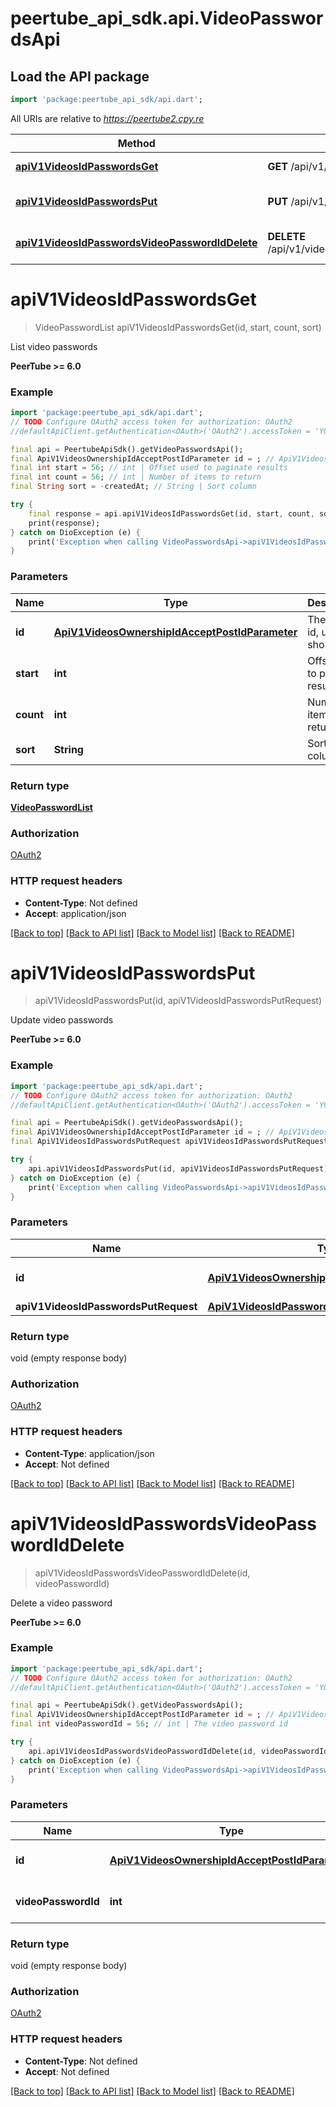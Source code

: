 # peertube_api_sdk.api.VideoPasswordsApi

## Load the API package
```dart
import 'package:peertube_api_sdk/api.dart';
```

All URIs are relative to *https://peertube2.cpy.re*

Method | HTTP request | Description
------------- | ------------- | -------------
[**apiV1VideosIdPasswordsGet**](VideoPasswordsApi.md#apiv1videosidpasswordsget) | **GET** /api/v1/videos/{id}/passwords | List video passwords
[**apiV1VideosIdPasswordsPut**](VideoPasswordsApi.md#apiv1videosidpasswordsput) | **PUT** /api/v1/videos/{id}/passwords | Update video passwords
[**apiV1VideosIdPasswordsVideoPasswordIdDelete**](VideoPasswordsApi.md#apiv1videosidpasswordsvideopasswordiddelete) | **DELETE** /api/v1/videos/{id}/passwords/{videoPasswordId} | Delete a video password


# **apiV1VideosIdPasswordsGet**
> VideoPasswordList apiV1VideosIdPasswordsGet(id, start, count, sort)

List video passwords

**PeerTube >= 6.0**

### Example
```dart
import 'package:peertube_api_sdk/api.dart';
// TODO Configure OAuth2 access token for authorization: OAuth2
//defaultApiClient.getAuthentication<OAuth>('OAuth2').accessToken = 'YOUR_ACCESS_TOKEN';

final api = PeertubeApiSdk().getVideoPasswordsApi();
final ApiV1VideosOwnershipIdAcceptPostIdParameter id = ; // ApiV1VideosOwnershipIdAcceptPostIdParameter | The object id, uuid or short uuid
final int start = 56; // int | Offset used to paginate results
final int count = 56; // int | Number of items to return
final String sort = -createdAt; // String | Sort column

try {
    final response = api.apiV1VideosIdPasswordsGet(id, start, count, sort);
    print(response);
} catch on DioException (e) {
    print('Exception when calling VideoPasswordsApi->apiV1VideosIdPasswordsGet: $e\n');
}
```

### Parameters

Name | Type | Description  | Notes
------------- | ------------- | ------------- | -------------
 **id** | [**ApiV1VideosOwnershipIdAcceptPostIdParameter**](.md)| The object id, uuid or short uuid | 
 **start** | **int**| Offset used to paginate results | [optional] 
 **count** | **int**| Number of items to return | [optional] [default to 15]
 **sort** | **String**| Sort column | [optional] 

### Return type

[**VideoPasswordList**](VideoPasswordList.md)

### Authorization

[OAuth2](../README.md#OAuth2)

### HTTP request headers

 - **Content-Type**: Not defined
 - **Accept**: application/json

[[Back to top]](#) [[Back to API list]](../README.md#documentation-for-api-endpoints) [[Back to Model list]](../README.md#documentation-for-models) [[Back to README]](../README.md)

# **apiV1VideosIdPasswordsPut**
> apiV1VideosIdPasswordsPut(id, apiV1VideosIdPasswordsPutRequest)

Update video passwords

**PeerTube >= 6.0**

### Example
```dart
import 'package:peertube_api_sdk/api.dart';
// TODO Configure OAuth2 access token for authorization: OAuth2
//defaultApiClient.getAuthentication<OAuth>('OAuth2').accessToken = 'YOUR_ACCESS_TOKEN';

final api = PeertubeApiSdk().getVideoPasswordsApi();
final ApiV1VideosOwnershipIdAcceptPostIdParameter id = ; // ApiV1VideosOwnershipIdAcceptPostIdParameter | The object id, uuid or short uuid
final ApiV1VideosIdPasswordsPutRequest apiV1VideosIdPasswordsPutRequest = ; // ApiV1VideosIdPasswordsPutRequest | 

try {
    api.apiV1VideosIdPasswordsPut(id, apiV1VideosIdPasswordsPutRequest);
} catch on DioException (e) {
    print('Exception when calling VideoPasswordsApi->apiV1VideosIdPasswordsPut: $e\n');
}
```

### Parameters

Name | Type | Description  | Notes
------------- | ------------- | ------------- | -------------
 **id** | [**ApiV1VideosOwnershipIdAcceptPostIdParameter**](.md)| The object id, uuid or short uuid | 
 **apiV1VideosIdPasswordsPutRequest** | [**ApiV1VideosIdPasswordsPutRequest**](ApiV1VideosIdPasswordsPutRequest.md)|  | [optional] 

### Return type

void (empty response body)

### Authorization

[OAuth2](../README.md#OAuth2)

### HTTP request headers

 - **Content-Type**: application/json
 - **Accept**: Not defined

[[Back to top]](#) [[Back to API list]](../README.md#documentation-for-api-endpoints) [[Back to Model list]](../README.md#documentation-for-models) [[Back to README]](../README.md)

# **apiV1VideosIdPasswordsVideoPasswordIdDelete**
> apiV1VideosIdPasswordsVideoPasswordIdDelete(id, videoPasswordId)

Delete a video password

**PeerTube >= 6.0**

### Example
```dart
import 'package:peertube_api_sdk/api.dart';
// TODO Configure OAuth2 access token for authorization: OAuth2
//defaultApiClient.getAuthentication<OAuth>('OAuth2').accessToken = 'YOUR_ACCESS_TOKEN';

final api = PeertubeApiSdk().getVideoPasswordsApi();
final ApiV1VideosOwnershipIdAcceptPostIdParameter id = ; // ApiV1VideosOwnershipIdAcceptPostIdParameter | The object id, uuid or short uuid
final int videoPasswordId = 56; // int | The video password id

try {
    api.apiV1VideosIdPasswordsVideoPasswordIdDelete(id, videoPasswordId);
} catch on DioException (e) {
    print('Exception when calling VideoPasswordsApi->apiV1VideosIdPasswordsVideoPasswordIdDelete: $e\n');
}
```

### Parameters

Name | Type | Description  | Notes
------------- | ------------- | ------------- | -------------
 **id** | [**ApiV1VideosOwnershipIdAcceptPostIdParameter**](.md)| The object id, uuid or short uuid | 
 **videoPasswordId** | **int**| The video password id | 

### Return type

void (empty response body)

### Authorization

[OAuth2](../README.md#OAuth2)

### HTTP request headers

 - **Content-Type**: Not defined
 - **Accept**: Not defined

[[Back to top]](#) [[Back to API list]](../README.md#documentation-for-api-endpoints) [[Back to Model list]](../README.md#documentation-for-models) [[Back to README]](../README.md)

